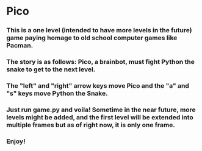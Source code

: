 # Pico

### This is a one level (intended to have more levels in the future) game paying homage to old school computer games like Pacman.
### The story is as follows: Pico, a brainbot, must fight Python the snake to get to the next level.

### The "left" and "right" arrow keys move Pico and the "a" and "s" keys move Python the Snake.

### Just run game.py and voila! Sometime in the near future, more levels might be added, and the first level will be extended into multiple frames but as of right now, it is only one frame. 

### Enjoy! 
